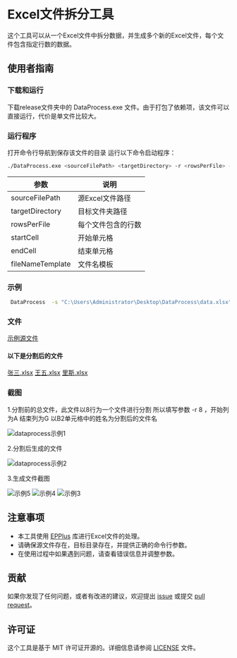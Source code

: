 # Excel文件拆分工具

这个工具可以从一个Excel文件中拆分数据，并生成多个新的Excel文件，每个文件包含指定行数的数据。

## 使用者指南


### 下载和运行

下载release文件夹中的 DataProcess.exe 文件。由于打包了依赖项，该文件可以直接运行，代价是单文件比较大。

### 运行程序

打开命令行导航到保存该文件的目录 运行以下命令启动程序：

```bash
./DataProcess.exe <sourceFilePath> <targetDirectory> -r <rowsPerFile> -c <startCell> -e <endCell> -f <fileNameTemplate>
```
| 参数 | 说明 |
| --- | --- |
| sourceFilePath | 源Excel文件路径 |
| targetDirectory | 目标文件夹路径 |
| rowsPerFile | 每个文件包含的行数 |
| startCell | 开始单元格 |
| endCell | 结束单元格 |
| fileNameTemplate | 文件名模板 |
### 示例
```bash
 DataProcess  -s "C:\Users\Administrator\Desktop\DataProcess\data.xlsx" -t "C:\Users\Administrator\Desktop\DataProcess" -r 8 -c "A" -e "G" -f "{B2}.xlsx"
```
### 文件
[示例源文件](https://github.com/zhangjunL/DataProcess/files/13727316/data.xlsx)
#### 以下是分割后的文件
[张三.xlsx](https://github.com/zhangjunL/DataProcess/files/13727323/default.xlsx)
[王五.xlsx](https://github.com/zhangjunL/DataProcess/files/13727322/default.xlsx)
[里斯.xlsx](https://github.com/zhangjunL/DataProcess/files/13727318/default.xlsx)
### 截图

 1.分割前的总文件，此文件以8行为一个文件进行分割 所以填写参数  -r 8 ，开始列为A 结束列为G 以B2单元格中的姓名为分割后的文件名
 
![dataprocess示例1](https://github.com/zhangjunL/DataProcess/assets/22259618/bf73246d-554d-4df5-aaf9-480e714087a2)

 2.分割后生成的文件
 
![dataprocess示例2](https://github.com/zhangjunL/DataProcess/assets/22259618/364cc3a4-7bd4-4904-8508-bd252bc62b85)

 3.生成文件截图
 
![示例5](https://github.com/zhangjunL/DataProcess/assets/22259618/7c161bf3-fdfc-4f4d-8b59-24be9cc04d54)
![示例4](https://github.com/zhangjunL/DataProcess/assets/22259618/dda4cf77-8159-4a3e-af20-0e3f39546e1b)
![示例3](https://github.com/zhangjunL/DataProcess/assets/22259618/4acf0d5f-49c1-4121-800a-8602919999ee)


## 注意事项

- 本工具使用 [EPPlus](https://github.com/JanKallman/EPPlus) 库进行Excel文件的处理。
- 请确保源文件存在，目标目录存在，并提供正确的命令行参数。
- 在使用过程中如果遇到问题，请查看错误信息并调整参数。

## 贡献

如果你发现了任何问题，或者有改进的建议，欢迎提出 [issue](https://github.com/zhangjunL/DataProcess/issues) 或提交 [pull request](https://github.com/zhangjunL/DataProcess/pulls)。

## 许可证

这个工具是基于 MIT 许可证开源的。详细信息请参阅 [LICENSE](LICENSE) 文件。

